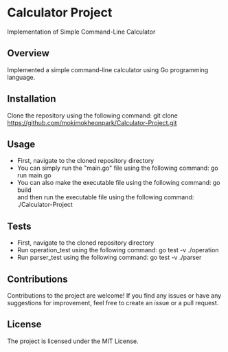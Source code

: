 # Calculator Project

Implementation of Simple Command-Line Calculator

## Overview

Implemented a simple command-line calculator using Go programming language.

## Installation

Clone the repository using the following command: git clone https://github.com/mokimokheonpark/Calculator-Project.git

## Usage

- First, navigate to the cloned repository directory
- You can simply run the "main.go" file using the following command: go run main.go
- You can also make the executable file using the following command: go build  
  and then run the executable file using the following command: ./Calculator-Project

## Tests

- First, navigate to the cloned repository directory
- Run operation_test using the following command: go test -v ./operation
- Run parser_test using the following command: go test -v ./parser

## Contributions

Contributions to the project are welcome! If you find any issues or have any suggestions for improvement, feel free to create an issue or a pull request.

## License

The project is licensed under the MIT License.
